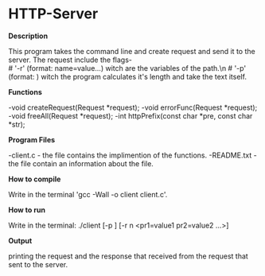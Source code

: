 # HTTP-Server
	
**********Description**********

This program takes the command line and create request and send it to the server.
The request include the flags- 	
	# '-r' (format: <n> name=value...) witch are the variables of the path.\n
	# '-p' (format: <text>) witch the program calculates it's length and take the text itself.

								
**********Functions**********

-void createRequest(Request *request);
-void errorFunc(Request *request);
-void freeAll(Request *request);
-int httpPrefix(const char *pre, const char *str);


**********Program Files**********

-client.c - the file contains the implimention of the functions.
-README.txt - the file contain an information about the file.


**********How to compile**********

Write in the terminal 'gcc -Wall -o client client.c'.


**********How to run**********

Write in the terminal: ./client [-p <text>] [-r n <pr1=value1 pr2=value2 …>] <URL>


**********Output**********

printing the request and the response that received from the request that sent to the server.

